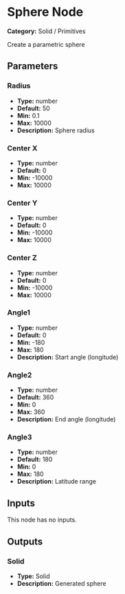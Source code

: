 
# Sphere Node

**Category:** Solid / Primitives

Create a parametric sphere

## Parameters


### Radius
- **Type:** number
- **Default:** 50
- **Min:** 0.1
- **Max:** 10000
- **Description:** Sphere radius


### Center X
- **Type:** number
- **Default:** 0
- **Min:** -10000
- **Max:** 10000



### Center Y
- **Type:** number
- **Default:** 0
- **Min:** -10000
- **Max:** 10000



### Center Z
- **Type:** number
- **Default:** 0
- **Min:** -10000
- **Max:** 10000



### Angle1
- **Type:** number
- **Default:** 0
- **Min:** -180
- **Max:** 180
- **Description:** Start angle (longitude)


### Angle2
- **Type:** number
- **Default:** 360
- **Min:** 0
- **Max:** 360
- **Description:** End angle (longitude)


### Angle3
- **Type:** number
- **Default:** 180
- **Min:** 0
- **Max:** 180
- **Description:** Latitude range


## Inputs

This node has no inputs.

## Outputs


### Solid
- **Type:** Solid
- **Description:** Generated sphere



